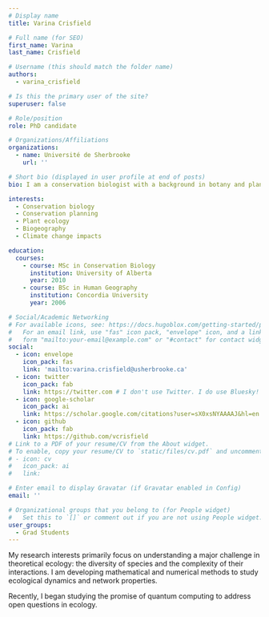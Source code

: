 ```yaml
---
# Display name
title: Varina Crisfield

# Full name (for SEO)
first_name: Varina
last_name: Crisfield

# Username (this should match the folder name)
authors:
  - varina_crisfield

# Is this the primary user of the site?
superuser: false

# Role/position
role: PhD candidate

# Organizations/Affiliations
organizations:
  - name: Université de Sherbrooke
    url: ''

# Short bio (displayed in user profile at end of posts)
bio: I am a conservation biologist with a background in botany and plant ecology. My research is focused on predicting the effects of global change, particularly climate change, on rare and vulnerable species. 

interests:
  - Conservation biology
  - Conservation planning
  - Plant ecology
  - Biogeography
  - Climate change impacts

education:
  courses:
    - course: MSc in Conservation Biology
      institution: University of Alberta
      year: 2010
    - course: BSc in Human Geography
      institution: Concordia University
      year: 2006

# Social/Academic Networking
# For available icons, see: https://docs.hugoblox.com/getting-started/page-builder/#icons
#   For an email link, use "fas" icon pack, "envelope" icon, and a link in the
#   form "mailto:your-email@example.com" or "#contact" for contact widget.
social:
  - icon: envelope
    icon_pack: fas
    link: 'mailto:varina.crisfield@usherbrooke.ca'
  - icon: twitter
    icon_pack: fab
    link: https://twitter.com # I don't use Twitter. I do use Bluesky!
  - icon: google-scholar
    icon_pack: ai
    link: https://scholar.google.com/citations?user=sX0xsNYAAAAJ&hl=en
  - icon: github
    icon_pack: fab
    link: https://github.com/vcrisfield
# Link to a PDF of your resume/CV from the About widget.
# To enable, copy your resume/CV to `static/files/cv.pdf` and uncomment the lines below.
# - icon: cv
#   icon_pack: ai
#   link: 

# Enter email to display Gravatar (if Gravatar enabled in Config)
email: ''

# Organizational groups that you belong to (for People widget)
#   Set this to `[]` or comment out if you are not using People widget.
user_groups:
  - Grad Students
---
```


My research interests primarily focus on understanding a major challenge in theoretical ecology: the diversity of species and the complexity of their interactions. I am developing mathematical and numerical methods to study ecological dynamics and network properties. 

Recently, I began studying the promise of quantum computing to address open questions in ecology.
